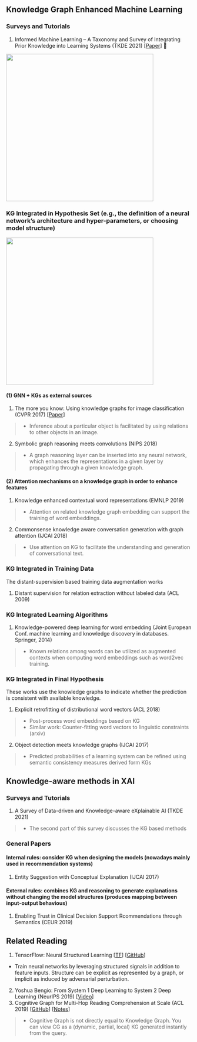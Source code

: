 ## Knowledge Graph Enhanced Machine Learning

### Surveys and Tutorials
1. Informed Machine Learning – A Taxonomy and Survey of Integrating Prior Knowledge into Learning Systems (TKDE 2021) [[Paper](https://arxiv.org/pdf/1903.12394.pdf)] 🌟
<img src="https://github.com/heathersherry/Knowledge-Graph-Tutorials-and-Papers/blob/master/figures/kg_ml.png" width="400" class="center" />

### KG Integrated in Hypothesis Set (e.g., the definition of a neural network’s architecture and hyper-parameters, or choosing model structure)
<img src="https://github.com/heathersherry/Knowledge-Graph-Tutorials-and-Papers/blob/master/figures/kg_hs.png" width="400" class="center" />

#### (1) GNN + KGs as external sources

1. The more you know: Using knowledge graphs for image classification (CVPR 2017) [[Paper](https://arxiv.org/pdf/1612.04844.pdf)]
> * Inference about a particular object is facilitated by using relations to other objects in an image.
2. Symbolic graph reasoning meets convolutions (NIPS 2018)
> * A graph reasoning layer can be inserted into any neural network, which enhances the representations in a given layer by propagating through a given knowledge graph.

#### (2) Attention mechanisms on a knowledge graph in order to enhance features
1. Knowledge enhanced contextual word representations (EMNLP 2019)
> * Attention on related knowledge graph embedding can support the training of word embeddings.
2. Commonsense knowledge aware conversation generation with graph attention (IJCAI 2018)
> * Use attention on KG to facilitate the understanding and generation of conversational text.

### KG Integrated in Training Data
The distant-supervision based training data augmentation works
1. Distant supervision for relation extraction without labeled data (ACL 2009)

### KG Integrated Learning Algorithms
1. Knowledge-powered deep learning for word embedding (Joint European Conf. machine learning and knowledge discovery in databases. Springer, 2014)
> * Known relations among words can be utilized as augmented contexts when computing word embeddings such as word2vec training.

### KG Integrated in Final Hypothesis
These works use the knowledge graphs to indicate whether the prediction is consistent with available knowledge.
1. Explicit retrofitting of distributional word vectors (ACL 2018)
> * Post-process word embeddings based on KG
> * Similar work: Counter-fitting word vectors to linguistic constraints (arxiv)
2. Object detection meets knowledge graphs (IJCAI 2017)
> * Predicted probabilities of a learning system can be refined using semantic consistency measures derived form KGs

## Knowledge-aware methods in XAI
### Surveys and Tutorials
1. A Survey of Data-driven and Knowledge-aware eXplainable AI (TKDE 2021)
> * The second part of this survey discusses the KG based methods

### General Papers
#### Internal rules: consider KG when designing the models (nowadays mainly used in recommendation systems)
1. Entity Suggestion with Conceptual Explanation (IJCAI 2017)

#### External rules: combines KG and reasoning to generate explanations without changing the model structures (produces mapping between input-output behavious)
1. Enabling Trust in Clinical Decision Support Rcommendations through Semantics (CEUR 2019)




## Related Reading
1. TensorFlow: Neural Structured Learning [[TF](https://www.tensorflow.org/neural_structured_learning)] [[GitHub](https://github.com/tensorflow/neural-structured-learning)]
* Train neural networks by leveraging structured signals in addition to feature inputs. Structure can be explicit as represented by a graph, or implicit as induced by adversarial perturbation.
2. Yoshua Bengio: From System 1 Deep Learning to System 2 Deep Learning (NeurIPS 2019) [[Video](https://www.youtube.com/watch?v=T3sxeTgT4qc)]
3. Cognitive Graph for Multi-Hop Reading Comprehension at Scale (ACL 2019) [[GitHub](https://github.com/THUDM/CogQA)] [[Notes](https://zhuanlan.zhihu.com/p/72981392)]
> * Cognitive Graph is not directly equal to Knowledge Graph. You can view CG as a (dynamic, partial, local) KG generated instantly from the query.

